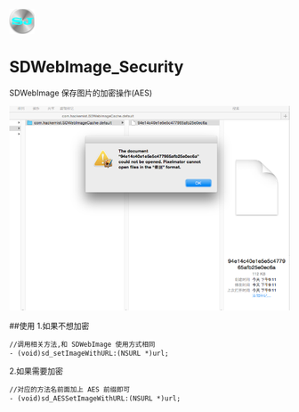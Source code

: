 
![sj.png](./sj.png)
# SDWebImage_Security
SDWebImage 保存图片的加密操作(AES)


![QQ20150918-2.png](./QQ20150918-2.png)



##使用
1.如果不想加密  
```
//调用相关方法,和 SDWebImage 使用方式相同
- (void)sd_setImageWithURL:(NSURL *)url;
```

2.如果需要加密  
```
//对应的方法名前面加上 AES 前缀即可
- (void)sd_AESSetImageWithURL:(NSURL *)url;
```
